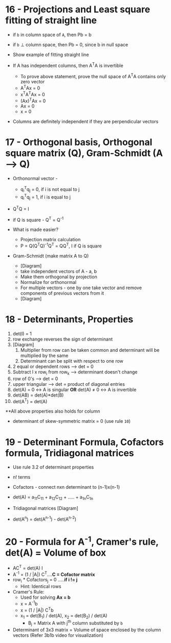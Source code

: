 # 16 - Projections and Least square fitting of straight line

* if `b` in column space of `A`, then Pb = b
* if `b` ⊥ column space, then Pb = 0, since b in null space
  
* Show example of fitting straight line

* If A has independent columns, then A<sup>T</sup>A is invertible
  * To prove above statement, prove the null space of A<sup>T</sup>A contains only zero vector
  * A<sup>T</sup>Ax = 0
  * x<sup>T</sup>A<sup>T</sup>Ax = 0
  * (Ax)<sup>T</sup>Ax = 0
  * Ax = 0
  * x = 0

* Columns are definitely independent if they are perpendicular vectors


# 17 - Orthogonal basis, Orthogonal square matrix (Q), Gram-Schmidt (A --> Q)

* Orthonormal vector - 
  * q<sub>i</sub><sup>T</sup>q<sub>j</sub> = 0, if i is not equal to j
  * q<sub>i</sub><sup>T</sup>q<sub>j</sub> = 1, if i is equal to j

* Q<sup>T</sup>Q = I
* if Q is square - Q<sup>T</sup> = Q<sup>-1</sup>
* What is made easier?
  * Projection matrix calculation
  * P = Q(Q<sup>T</sup>Q)<sup>-1</sup>Q<sup>T</sup> = QQ<sup>T</sup>, I if Q is square

* Gram-Schmidt (make matrix A to Q)
  * [Diagram]
  * take independent vectors of A - a, b
  * Make them orthogonal by projection
  * Normalize for orthonormal
  * For multiple vectors - one by one take vector and remove components of previous vectors from it
  * [Diagram]
  

# 18 - Determinants, Properties

1. det(I) = 1
2. row exchange reverses the sign of determinant
3. [Diagram]
   1. Multiplier from row can be taken common and determinant will be multiplied by the same
   2. Determinant can be split with respect to one row
4. 2 equal or dependent rows --> det = 0
5. Subtract l x row<sub>i</sub> from row<sub>k</sub> --> determinant doesn't change
6. row of 0's --> det = 0
7. upper triangular --> det = product of diagonal entries
8. det(A) = 0 ↔ A is singular **OR** det(A) ≠ 0 ↔ A is invertible
9. det(AB) = det(A)*det(B)
10. det(A<sup>T</sup>) = det(A)

**All above properties also holds for column

* determinant of skew-symmetric matrix = 0 (use rule `10`)


# 19 - Determinant Formula, Cofactors formula, Tridiagonal matrices

* Use rule 3.2 of determinant properties
* n! terms

* Cofactors - connect nxn determinant to (n-1)x(n-1)
* det(A) = a<sub>1</sub><sub>1</sub>C<sub>1</sub><sub>1</sub> + a<sub>1</sub><sub>2</sub>C<sub>1</sub><sub>2</sub> + ..... + a<sub>1</sub><sub>n</sub>C<sub>1</sub><sub>n</sub>

* Tridiagonal matrices [Diagram]
* det(A<sup>n</sup>) = det(A<sup>n-1</sup>) - det(A<sup>n-2</sup>)


# 20 - Formula for A<sup>-1</sup>, Cramer's rule, det(A) = Volume of box

* AC<sup>T</sup> = det(A) I
* A<sup>-1</sup> = (1 / |A|) C<sup>T</sup>....**C = Cofactor matrix**
* row<sub>i</sub> * Cofactors<sub>j</sub> = 0 .....**if i != j**
  * Hint: Identical rows
* Cramer's Rule:
  * Used for solving **Ax = b**
  * x = A<sup>-1</sup>b
  * x = (1 / |A|) C<sup>T</sup>b
  * x<sub>1</sub> = det(B<sub>1</sub>) / det(A), x<sub>2</sub> = det(B<sub>2</sub>) / det(A)
    * B<sub>j</sub> = Matrix A with j<sup>th</sup> column substituted by `b`
* Determinant of 3x3 matrix = Volume of space enclosed by the column vectors (Refer 3b1b video for visualization)
